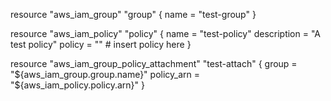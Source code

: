 resource "aws_iam_group" "group" {
  name = "test-group"
}

resource "aws_iam_policy" "policy" {
  name        = "test-policy"
  description = "A test policy"
  policy      = ""              # insert policy here
}

resource "aws_iam_group_policy_attachment" "test-attach" {
  group      = "${aws_iam_group.group.name}"
  policy_arn = "${aws_iam_policy.policy.arn}"
}
